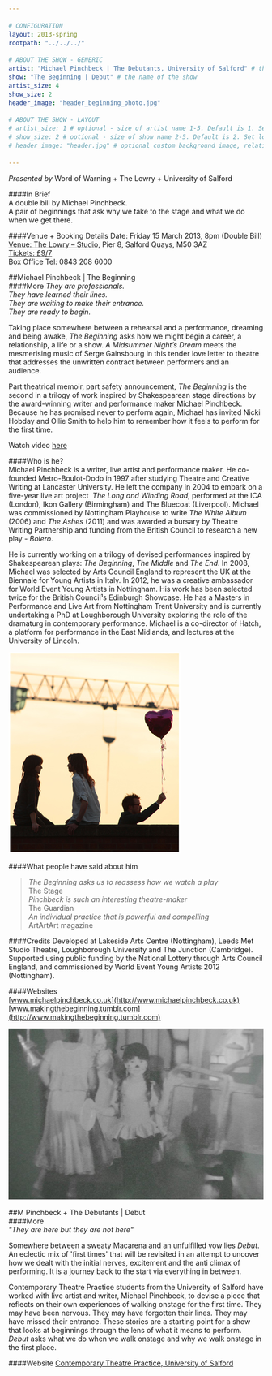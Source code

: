 ```yaml
---

# CONFIGURATION
layout: 2013-spring
rootpath: "../../../"

# ABOUT THE SHOW - GENERIC
artist: "Michael Pinchbeck | The Debutants, University of Salford" # the name of the artist or company
show: "The Beginning | Debut" # the name of the show
artist_size: 4
show_size: 2
header_image: "header_beginning_photo.jpg"

# ABOUT THE SHOW - LAYOUT
# artist_size: 1 # optional - size of artist name 1-5. Default is 1. Set longer names to lower values
# show_size: 2 # optional - size of show name 2-5. Default is 2. Set longer names to lower values
# header_image: "header.jpg" # optional custom background image, relative to current page

---
```

*Presented by* Word of Warning + The Lowry + University of Salford

####In Brief    
A double bill by Michael Pinchbeck.   
A pair of beginnings that ask why we take to the stage and what we do when we get there.    

####Venue + Booking Details
Date: Friday 15 March 2013, 8pm (Double Bill)        
[Venue: The Lowry – Studio](http://www.thelowry.com/plan-your-visit/getting-here/), Pier 8, Salford Quays, M50 3AZ    
[Tickets: £9/7](http://www.thelowry.com/event/the-beginning-debut)    
Box Office Tel: 0843 208 6000    

##Michael Pinchbeck | The Beginning   
####More
*They are professionals.    
They have learned their lines.     
They are waiting to make their entrance.    
They are ready to begin.*    
 
Taking place somewhere between a rehearsal and a performance, dreaming and being awake, *The Beginning* asks how we might begin a career, a relationship, a life or a show. *A Midsummer Night’s Dream* meets the mesmerising music of Serge Gainsbourg in this tender love letter to theatre that addresses the unwritten contract between performers and an audience.    

Part theatrical memoir, part safety announcement, *The Beginning* is the second in a trilogy of work inspired by Shakespearean stage directions by the award-winning writer and performance maker Michael Pinchbeck. Because he has promised never to perform again, Michael has invited Nicki Hobday and Ollie Smith to help him to remember how it feels to perform for the first time.

Watch video [here](https://vimeo.com/43531029)   
 
####Who is he?    
Michael Pinchbeck is a writer, live artist and performance maker. He
co-founded Metro-Boulot-Dodo in 1997 after studying Theatre and Creative
Writing at Lancaster University. He left the company in 2004 to embark on a
five-year live art project ­ *The Long and Winding Road*, performed at the ICA
(London), Ikon Gallery (Birmingham) and The Bluecoat (Liverpool). Michael
was commissioned by Nottingham Playhouse to write *The White Album* (2006) and
*The Ashes* (2011) and was awarded a bursary by Theatre Writing Partnership
and funding from the British Council to research a new play - *Bolero*.     
   
He is currently working on a trilogy of devised performances inspired by
Shakespearean plays: *The Beginning*, *The Middle* and *The End*. In 2008, Michael
was selected by Arts Council England to represent the UK at the Biennale for
Young Artists in Italy. In 2012, he was a creative ambassador for World
Event Young Artists in Nottingham. His work has been selected twice for the
British Council¹s Edinburgh Showcase. He has a Masters in Performance and
Live Art from Nottingham Trent University and is currently undertaking a PhD
at Loughborough University exploring the role of the dramaturg in
contemporary performance. Michael is a co-director of Hatch, a platform for
performance in the East Midlands, and lectures at the University of Lincoln.    

![The Beginning](TheBeginningsunset.jpg)    

####What people have said about him    
>*The Beginning asks us to reassess how we watch a play* <br>The Stage    
>*Pinchbeck is such an interesting theatre-maker*<br>The Guardian    
>*An individual practice that is powerful and compelling*<br>ArtArtArt magazine    

####Credits
Developed at Lakeside Arts Centre (Nottingham), Leeds Met Studio Theatre, Loughborough University and The Junction (Cambridge). Supported using public funding by the National Lottery through Arts Council England, and commissioned by World Event Young Artists 2012 (Nottingham).    
    
####Websites    
[www.michaelpinchbeck.co.uk](http://www.michaelpinchbeck.co.uk)    
[www.makingthebeginning.tumblr.com](http://www.makingthebeginning.tumblr.com)   

![The Debutants](Debut.jpg)     

##M Pinchbeck + The Debutants | Debut         
####More    
*"They are here but they are not here"*    

Somewhere between a sweaty Macarena and an unfulfilled vow lies *Debut*. An eclectic mix of 'first times' that will be revisited in an attempt to uncover how we dealt with the initial nerves, excitement and the anti climax of performing. It is a journey back to the start via everything in between.    

Contemporary Theatre Practice students from the University of Salford have worked with live artist and writer, Michael Pinchbeck, to devise a piece that reflects on their own experiences of walking onstage for the first time. They may have been nervous. They may have forgotten their lines. They may have missed their entrance. These stories are a starting point for a show that looks at beginnings through the lens of what it means to perform. *Debut* asks what we do when we walk onstage and why we walk onstage in the first place.    
   
####Website
[Contemporary Theatre Practice, University of Salford](http://www.salford.ac.uk/courses/performance-contemporary-practices?mode=ov )
